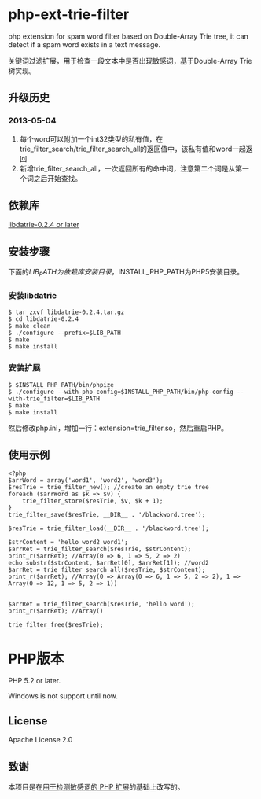 php-ext-trie-filter
===================

php extension for spam word filter based on Double-Array Trie tree, it can detect if a spam word exists in a text message.

关键词过滤扩展，用于检查一段文本中是否出现敏感词，基于Double-Array Trie 树实现。

## 升级历史

### 2013-05-04
1.	每个word可以附加一个int32类型的私有值，在trie_filter_search/trie_filter_search_all的返回值中，该私有值和word一起返回
2.	新增trie_filter_search_all，一次返回所有的命中词，注意第二个词是从第一个词之后开始查找。

## 依赖库

[libdatrie-0.2.4 or later](http://linux.thai.net/~thep/datrie/datrie.html)

## 安装步骤

下面的$LIB_PATH为依赖库安装目录，$INSTALL_PHP_PATH为PHP5安装目录。

### 安装libdatrie
    $ tar zxvf libdatrie-0.2.4.tar.gz
    $ cd libdatrie-0.2.4
    $ make clean
    $ ./configure --prefix=$LIB_PATH
    $ make
    $ make install

### 安装扩展   
    $ $INSTALL_PHP_PATH/bin/phpize
    $ ./configure --with-php-config=$INSTALL_PHP_PATH/bin/php-config --with-trie_filter=$LIB_PATH
    $ make
    $ make install

然后修改php.ini，增加一行：extension=trie_filter.so，然后重启PHP。

## 使用示例
	<?php
	$arrWord = array('word1', 'word2', 'word3');
	$resTrie = trie_filter_new(); //create an empty trie tree
	foreach ($arrWord as $k => $v) {
    	trie_filter_store($resTrie, $v, $k + 1);
	}
	trie_filter_save($resTrie, __DIR__ . '/blackword.tree');

	$resTrie = trie_filter_load(__DIR__ . '/blackword.tree');

	$strContent = 'hello word2 word1';
	$arrRet = trie_filter_search($resTrie, $strContent);
	print_r($arrRet); //Array(0 => 6, 1 => 5, 2 => 2)
	echo substr($strContent, $arrRet[0], $arrRet[1]); //word2
	$arrRet = trie_filter_search_all($resTrie, $strContent);
	print_r($arrRet); //Array(0 => Array(0 => 6, 1 => 5, 2 => 2), 1 => Array(0 => 12, 1 => 5, 2 => 1))
	

	$arrRet = trie_filter_search($resTrie, 'hello word');
	print_r($arrRet); //Array()

	trie_filter_free($resTrie);

# PHP版本

PHP 5.2 or later.

Windows is not support until now.

## License

Apache License 2.0

## 致谢

本项目是在[用于检测敏感词的 PHP 扩展](http://blog.anbutu.com/php/php-ext-trie-filter)的基础上改写的。

